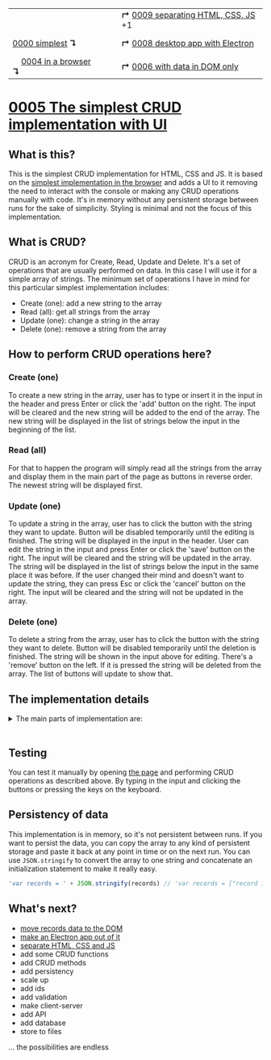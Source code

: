 <table>
  <tr>
    <td></td>
    <td>&nbsp; &nbsp; &nbsp;</td>
    <td><b>↱</b> <a href="../0009-split-code-by-lang/README.md">0009 separating HTML, CSS, JS</a> +1</td>
  </tr>
  <tr>
    <td><a href="../0000-simplest-for-me/README.md">0000 simplest</a> <b>↴</b></td>
    <td>&nbsp; &nbsp; &nbsp;</td>
    <td><b>↱</b> <a href="../0008-simple-electron-app/README.md">0008 desktop app with Electron</a></td>
  </tr>
  <tr>
    <td>&nbsp; &nbsp; <a href="../0004-simplest-in-browser/README.md">0004 in a browser</a> <b>↴</b></td>
    <td>&nbsp; &nbsp; &nbsp;</td>
    <td><b>↱</b> <a href="../0006-dom-data-only/README.md">0006 with data in DOM only</a></td>
  </tr>
</table>

# [0005 The simplest CRUD implementation with UI](https://github.com/UniBreakfast/crud-of-increasing-complexity/blob/master/0005-simplest-with-ui/README.md)

## What is this?

This is the simplest CRUD implementation for HTML, CSS and JS. It is based on the [simplest implementation in the browser](../0004-simplest-in-browser/README.md) and adds a UI to it removing the need to interact with the console or making any CRUD operations manually with code. It's in memory without any persistent storage between runs for the sake of simplicity. Styling is minimal and not the focus of this implementation.

## What is CRUD?

CRUD is an acronym for Create, Read, Update and Delete. It's a set of operations that are usually performed on data. In this case I will use it for a simple array of strings. The minimum set of operations I have in mind for this particular simplest implementation includes:

- Create (one): add a new string to the array
- Read (all): get all strings from the array
- Update (one): change a string in the array
- Delete (one): remove a string from the array

## How to perform CRUD operations here?

### Create (one)

To create a new string in the array, user has to type or insert it in the input in the header and press Enter or click the 'add' button on the right. The input will be cleared and the new string will be added to the end of the array. The new string will be displayed in the list of strings below the input in the beginning of the list.

### Read (all)

For that to happen the program will simply read all the strings from the array and display them in the main part of the page as buttons in reverse order. The newest string will be displayed first.

### Update (one)

To update a string in the array, user has to click the button with the string they want to update. Button will be disabled temporarily until the editing is finished. The string will be displayed in the input in the header. User can edit the string in the input and press Enter or click the 'save' button on the right. The input will be cleared and the string will be updated in the array. The string will be displayed in the list of strings below the input in the same place it was before. If the user changed their mind and doesn't want to update the string, they can press Esc or click the 'cancel' button on the right. The input will be cleared and the string will not be updated in the array.

### Delete (one)

To delete a string from the array, user has to click the button with the string they want to delete. Button will be disabled temporarily until the deletion is finished. The string will be shown in the input above for editing. There's a 'remove' button on the left. If it is pressed the string will be deleted from the array. The list of buttons will update to show that.


## The implementation details

<details>
  <summary>The main parts of implementation are:</summary><br>

  ### HTML

  ```html
  <header>
    <form id="addForm" action="javascript:">
      <button type="reset">clear</button>
      <input id="addInput" autocomplete="off" autofocus>
      <button>add</button>
    </form>

    <form id="editForm" action="javascript:" hidden>
      <button id="removeBtn" type="reset">remove</button>
      <input id="editInput" autocomplete="off">
      <button>save</button>
      <button id="cancelBtn" type="reset">cancel</button>
    </form>
  </header>

  <main id="main"></main>
  ```

  ### CSS

  ```css
  body {
    margin: 0;
    text-align: center;
  }

  header,
  footer {
    height: 96px;
    background-color: #0009;
    color: #fff;
    display: flex;
    align-items: center;
    justify-content: center;
  }

  main {
    height: calc(100vh - 96px - 96px);
    overflow-y: auto;
  }
  ```

  ### JS

  ```js
  const records = []
  let i

  addForm.onsubmit = () => {
    const value = addInput.value.trim()
    if (!value) return
    records.push(value)
    addForm.reset()
    render()
  }

  main.onclick = e => {
    const btn = e.target.closest('button')
    if (!btn) {
      if (addForm.hidden) switchForms()
      return
    }
    i = records.length - 1 - [].indexOf.call(main.children, btn)
    if (editForm.hidden) switchForms()
    else main.querySelector(':disabled').disabled = false
    editInput.value = records[i]
    main.children[records.length - 1 - i].disabled = true
  }

  editForm.onsubmit = () => {
    const value = editInput.value.trim()
    if (!value) return
    records[i] = value
    switchForms()
  }

  cancelBtn.onclick = switchForms

  removeBtn.onclick = () => {
    records.splice(i, 1)
    switchForms()
  }

  onkeydown = e => {
    if (e.key === 'Escape' && addForm.hidden) switchForms()
  }

  function switchForms() {
    addForm.hidden = !addForm.hidden
    editForm.hidden = !editForm.hidden
    document.querySelector('form:not([hidden]) input').focus()
    render()
  }

  function render() {
    main.innerHTML = records.map(str => `<button>${str}</button>`).reverse().join('')
  }
  ```

  Full source code is available in a file `index.html` [here](./index.html).

</details><br>

## Testing

You can test it manually by opening [the page](https://unibreakfast.github.io/crud-of-increasing-complexity/0005-simplest-with-ui) and performing CRUD operations as described above. By typing in the input and clicking the buttons or pressing the keys on the keyboard.

## Persistency of data

This implementation is in memory, so it's not persistent between runs. If you want to persist the data, you can copy the array to any kind of persistent storage and paste it back at any point in time or on the next run. You can use `JSON.stringify` to convert the array to one string and concatenate an initialization statement to make it really easy.

```js
'var records = ' + JSON.stringify(records) // 'var records = ["record 1 text","record 3 text updated"]'
```

## What's next?

- [move records data to the DOM](../0006-dom-data-only/README.md)
- [make an Electron app out of it](../0008-simple-electron-app/README.md)
- [separate HTML, CSS and JS](../0009-split-code-by-lang/README.md)
- add some CRUD functions
- add CRUD methods
- add persistency
- scale up
- add ids
- add validation
- make client-server
- add API
- add database
- store to files
  
... the possibilities are endless
